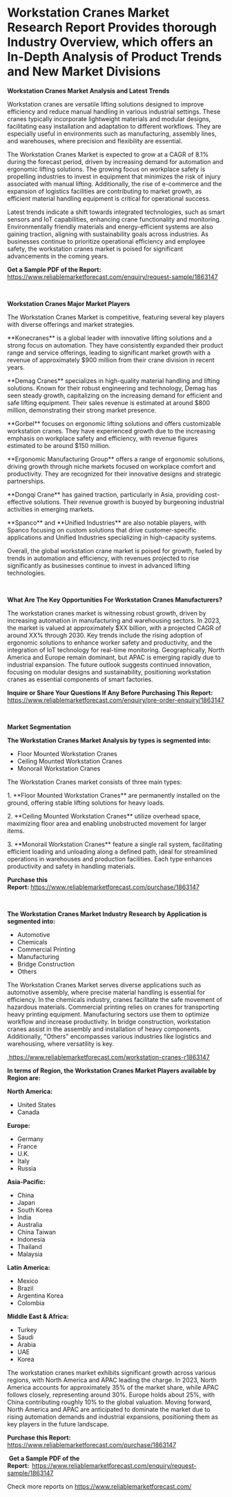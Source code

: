<p><h1>Workstation Cranes Market Research Report Provides thorough Industry Overview, which offers an In-Depth Analysis of Product Trends and New Market Divisions</h1></p><p><strong>Workstation Cranes Market Analysis and Latest Trends</strong></p>
<p><p>Workstation cranes are versatile lifting solutions designed to improve efficiency and reduce manual handling in various industrial settings. These cranes typically incorporate lightweight materials and modular designs, facilitating easy installation and adaptation to different workflows. They are especially useful in environments such as manufacturing, assembly lines, and warehouses, where precision and flexibility are essential.</p><p>The Workstation Cranes Market is expected to grow at a CAGR of 8.1% during the forecast period, driven by increasing demand for automation and ergonomic lifting solutions. The growing focus on workplace safety is propelling industries to invest in equipment that minimizes the risk of injury associated with manual lifting. Additionally, the rise of e-commerce and the expansion of logistics facilities are contributing to market growth, as efficient material handling equipment is critical for operational success.</p><p>Latest trends indicate a shift towards integrated technologies, such as smart sensors and IoT capabilities, enhancing crane functionality and monitoring. Environmentally friendly materials and energy-efficient systems are also gaining traction, aligning with sustainability goals across industries. As businesses continue to prioritize operational efficiency and employee safety, the workstation cranes market is poised for significant advancements in the coming years.</p></p>
<p><strong>Get a Sample PDF of the Report:&nbsp;</strong> <a href="https://www.reliablemarketforecast.com/enquiry/request-sample/1863147?utm_campaign=2317&utm_medium=2&utm_source=Github&utm_content=ia&utm_term=19022025&utm_id=workstation-cranes">https://www.reliablemarketforecast.com/enquiry/request-sample/1863147</a></p>
<p>&nbsp;</p>
<p><strong>Workstation Cranes Major Market Players</strong></p>
<p><p>The Workstation Cranes Market is competitive, featuring several key players with diverse offerings and market strategies. </p><p>**Konecranes** is a global leader with innovative lifting solutions and a strong focus on automation. They have consistently expanded their product range and service offerings, leading to significant market growth with a revenue of approximately $900 million from their crane division in recent years.</p><p>**Demag Cranes** specializes in high-quality material handling and lifting solutions. Known for their robust engineering and technology, Demag has seen steady growth, capitalizing on the increasing demand for efficient and safe lifting equipment. Their sales revenue is estimated at around $800 million, demonstrating their strong market presence.</p><p>**Gorbel** focuses on ergonomic lifting solutions and offers customizable workstation cranes. They have experienced growth due to the increasing emphasis on workplace safety and efficiency, with revenue figures estimated to be around $150 million.</p><p>**Ergonomic Manufacturing Group** offers a range of ergonomic solutions, driving growth through niche markets focused on workplace comfort and productivity. They are recognized for their innovative designs and strategic partnerships.</p><p>**Dongqi Crane** has gained traction, particularly in Asia, providing cost-effective solutions. Their revenue growth is buoyed by burgeoning industrial activities in emerging markets.</p><p>**Spanco** and **Unified Industries** are also notable players, with Spanco focusing on custom solutions that drive customer-specific applications and Unified Industries specializing in high-capacity systems.</p><p>Overall, the global workstation crane market is poised for growth, fueled by trends in automation and efficiency, with revenues projected to rise significantly as businesses continue to invest in advanced lifting technologies.</p></p>
<p>&nbsp;</p>
<p><strong>What Are The Key Opportunities For Workstation Cranes Manufacturers?</strong></p>
<p><p>The workstation cranes market is witnessing robust growth, driven by increasing automation in manufacturing and warehousing sectors. In 2023, the market is valued at approximately $XX billion, with a projected CAGR of around XX% through 2030. Key trends include the rising adoption of ergonomic solutions to enhance worker safety and productivity, and the integration of IoT technology for real-time monitoring. Geographically, North America and Europe remain dominant, but APAC is emerging rapidly due to industrial expansion. The future outlook suggests continued innovation, focusing on modular designs and sustainability, positioning workstation cranes as essential components of smart factories.</p></p>
<p><strong>Inquire or Share Your Questions If Any Before Purchasing This Report:</strong> <a href="https://www.reliablemarketforecast.com/enquiry/pre-order-enquiry/1863147?utm_campaign=2317&utm_medium=2&utm_source=Github&utm_content=ia&utm_term=19022025&utm_id=workstation-cranes">https://www.reliablemarketforecast.com/enquiry/pre-order-enquiry/1863147</a></p>
<p>&nbsp;</p>
<p><strong>Market Segmentation</strong></p>
<p><strong>The Workstation Cranes Market Analysis by types is segmented into:</strong></p>
<p><ul><li>Floor Mounted Workstation Cranes</li><li>Ceiling Mounted Workstation Cranes</li><li>Monorail Workstation Cranes</li></ul></p>
<p><p>The Workstation Cranes market consists of three main types: </p><p>1. **Floor Mounted Workstation Cranes** are permanently installed on the ground, offering stable lifting solutions for heavy loads. </p><p>2. **Ceiling Mounted Workstation Cranes** utilize overhead space, maximizing floor area and enabling unobstructed movement for larger items. </p><p>3. **Monorail Workstation Cranes** feature a single rail system, facilitating efficient loading and unloading along a defined path, ideal for streamlined operations in warehouses and production facilities. Each type enhances productivity and safety in handling materials.</p></p>
<p><strong>Purchase this Report:&nbsp;</strong><a href="https://www.reliablemarketforecast.com/purchase/1863147?utm_campaign=2317&utm_medium=2&utm_source=Github&utm_content=ia&utm_term=19022025&utm_id=workstation-cranes">https://www.reliablemarketforecast.com/purchase/1863147</a></p>
<p>&nbsp;</p>
<p><strong>The Workstation Cranes Market Industry Research by Application is segmented into:</strong></p>
<p><ul><li>Automotive</li><li>Chemicals</li><li>Commercial Printing</li><li>Manufacturing</li><li>Bridge Construction</li><li>Others</li></ul></p>
<p><p>The Workstation Cranes Market serves diverse applications such as automotive assembly, where precise material handling is essential for efficiency. In the chemicals industry, cranes facilitate the safe movement of hazardous materials. Commercial printing relies on cranes for transporting heavy printing equipment. Manufacturing sectors use them to optimize workflow and increase productivity. In bridge construction, workstation cranes assist in the assembly and installation of heavy components. Additionally, "Others" encompasses various industries like logistics and warehousing, where versatility is key.</p></p>
<p><a href="https://www.reliablemarketforecast.com/workstation-cranes-r1863147?utm_campaign=2317&utm_medium=2&utm_source=Github&utm_content=ia&utm_term=19022025&utm_id=workstation-cranes">&nbsp;https://www.reliablemarketforecast.com/workstation-cranes-r1863147</a></p>
<p><strong>In terms of Region, the Workstation Cranes Market Players available by Region are:</strong></p>
<p>
    <p> <strong> North America: </strong>
        <ul>
            <li>United States</li>
            <li>Canada</li>
        </ul>
        </p> 
    <p> <strong> Europe: </strong>
        <ul>
            <li>Germany</li>
            <li>France</li>
            <li>U.K.</li>
            <li>Italy</li>
            <li>Russia</li>
        </ul>
        </p> 
    <p> <strong> Asia-Pacific: </strong>
        <ul>
            <li>China</li>
            <li>Japan</li>
            <li>South Korea</li>
            <li>India</li>
            <li>Australia</li>
            <li>China Taiwan</li>
            <li>Indonesia</li>
            <li>Thailand</li>
            <li>Malaysia</li>
        </ul>
        </p> 
    <p> <strong> Latin America: </strong>
        <ul>
            <li>Mexico</li>
            <li>Brazil</li>
            <li>Argentina Korea</li>
            <li>Colombia</li>
        </ul>
        </p> 
    <p> <strong> Middle East & Africa: </strong>
        <ul>
            <li>Turkey</li>
            <li>Saudi</li>
            <li>Arabia</li>
            <li>UAE</li>
            <li>Korea</li>
        </ul>
    </p>
    </p>
<p><p>The workstation cranes market exhibits significant growth across various regions, with North America and APAC leading the charge. In 2023, North America accounts for approximately 35% of the market share, while APAC follows closely, representing around 30%. Europe holds about 25%, with China contributing roughly 10% to the global valuation. Moving forward, North America and APAC are anticipated to dominate the market due to rising automation demands and industrial expansions, positioning them as key players in the future landscape.</p></p>
<p><strong>Purchase this Report: </strong><a href="https://www.reliablemarketforecast.com/purchase/1863147?utm_campaign=2317&utm_medium=2&utm_source=Github&utm_content=ia&utm_term=19022025&utm_id=workstation-cranes">https://www.reliablemarketforecast.com/purchase/1863147</a></p>
<p>&nbsp;<strong>Get a Sample PDF of the Report:&nbsp;&nbsp;</strong><a href="https://www.reliablemarketforecast.com/enquiry/request-sample/1863147?utm_campaign=2317&utm_medium=2&utm_source=Github&utm_content=ia&utm_term=19022025&utm_id=workstation-cranes">https://www.reliablemarketforecast.com/enquiry/request-sample/1863147</a></p>
<p><strong></strong></p>
<p>Check more reports on <a href="https://www.reliablemarketforecast.com/?utm_campaign=2317&utm_medium=2&utm_source=Github&utm_content=ia&utm_term=19022025&utm_id=workstation-cranes">https://www.reliablemarketforecast.com/</a></p>
